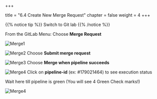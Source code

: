 +++

title = "6.4 Create New Merge Request"
chapter = false
weight = 4
+++

{{% notice tip %}}
Switch to Git lab
{{% /notice %}}

From the GitLab Menu: Choose __Merge Request__

![Merge1](/images/lab6/new-mr.png)

![Merge2](/images/lab4/merge_request3.png)
Choose __Submit merge request__

![Merge3](/images/lab4/merge_request4.png)
Choose __Merge when pipeline succeeds__

![Merge4](/images/lab6/check_status1.png)
Click on __pipeline-id__ (ex: #179021464)  to see execution status

Wait here till pipeline is green (You will see 4 Green Check marks!)

![Merge4](/images/lab6/pipeline-pass.png)
